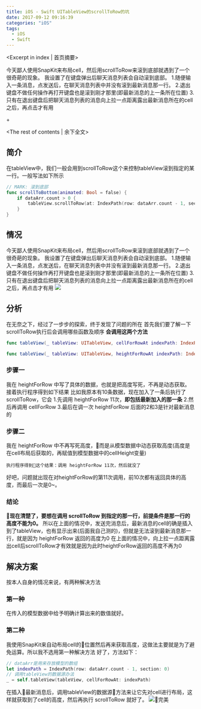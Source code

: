 ```yaml
---
title: iOS - Swift UITableView的scrollToRow的坑
date: 2017-09-12 09:16:39
categories: "iOS"
tags:
  - iOS
  - Swift
---
```


<Excerpt in index | 首页摘要> 

今天鄙人使用SnapKit来布局cell，然后用scrollToRow来滚到底部就遇到了一个很奇葩的现象。
我设置了在键盘弹出后聊天消息列表会自动滚到底部。
1.随便输入一条消息，点发送后，在聊天消息列表中并没有滚到最新消息那一行。
2.退出键盘不做任何操作再打开键盘也是滚到刚才那里(即最新消息的上一条所在位置)
3.只有在退出键盘后把聊天消息列表的消息向上拉一点距离露出最新消息所在的cell之后，再点击才有用

+<!-- more -->

<The rest of contents | 余下全文>

## 简介
在tableView中，我们一般会用到scrollToRow这个来控制tableView滚到指定的某一行。一般写法如下所示
```swift
// MARK: 滚到底部
func scrollToBottom(animated: Bool = false) {
    if dataArr.count > 0 {
        tableView.scrollToRow(at: IndexPath(row: dataArr.count - 1, section: 0), at: .bottom, animated: animated)
    }
}
```
## 情况
今天鄙人使用SnapKit来布局cell，然后用scrollToRow来滚到底部就遇到了一个很奇葩的现象。
我设置了在键盘弹出后聊天消息列表会自动滚到底部。
1.随便输入一条消息，点发送后，在聊天消息列表中并没有滚到最新消息那一行。
2.退出键盘不做任何操作再打开键盘也是滚到刚才那里(即最新消息的上一条所在位置)
3.只有在退出键盘后把聊天消息列表的消息向上拉一点距离露出最新消息所在的cell之后，再点击才有用
![](http://linxunfeng.github.io/images/2017/09/iOS-Swift-UITableView的scrollToRow的"坑"/1.gif)

## 分析
在无奈之下，经过了一步步的探索，终于发现了问题的所在
首先我们要了解一下scrollToRow执行后会调用哪些函数及顺序
**会调用这两个方法**
```swift
func tableView(_ tableView: UITableView, cellForRowAt indexPath: IndexPath) -> UITableViewCell
```
```swift
func tableView(_ tableView: UITableView, heightForRowAt indexPath: IndexPath) -> CGFloat
```
### 步骤一
我在 heightForRow 中写了具体的数据，也就是把高度写死，不再是动态获取。接着执行程序得到如下结果
比如我原本有10条数据，现在加入了一条后执行了scrollToRow，它会
1.先调用 heightForRow 11次，**即包括最新加入的那一条**
2.然后再调用 cellForRow
3.最后在调一次 heightForRow
后面的2和3是针对最新消息的
### 步骤二
我在 heightForRow 中不再写死高度，而是从模型数据中动态获取高度(高度是在cell布局后获取的，再赋值到模型数据中的cellHeight变量)
```
执行程序得到这个结果：调用 heightForRow 11次，然后就没了
```
好吧，问题就出现在对heightForRow的第11次调用，前10次都有返回具体的高度，而最后一次是0~。
### 结论
**现在清楚了，要想在调用 scrollToRow 到指定的那一行，前提条件是那一行的高度不能为0。**
所以在上面的情况中，发送完消息后，最新消息的cell的确是插入到了tableView，也有显示出来(后面我自己测的)，但就是无法滚到最新消息那一行，就是因为 heightForRow 返回的高度为0
在上面的情况中，向上拉一点距离露出cell后scrollToRow才有效就是因为此时heightForRow返回的高度不再为0
## 解决方案
按本人自身的情况来说，有两种解决方法
### 第一种
在传入的模型数据中给予明确计算出来的数值就好。
### 第二种
我使用SnapKit来自动布局cell的位置然后再来获取高度，这做法主要就是为了避免运算。所以我不选用第一种解决方法
好了，方法如下：
```swift
// dataArr是用来存放模型的数组
let indexPath = IndexPath(row: dataArr.count - 1, section: 0)
// 调用tableView的数据源办法
_ = self.tableView(tableView, cellForRowAt: indexPath)
```
在插入最新消息后，调用tableView的数据源方法来让它先对cell进行布局，这样就获取到了cell的高度，然后再执行 scrollToRow 就好了。
![完美](http://linxunfeng.github.io/images/2017/09/iOS-Swift-UITableView的scrollToRow的"坑"/2.gif)